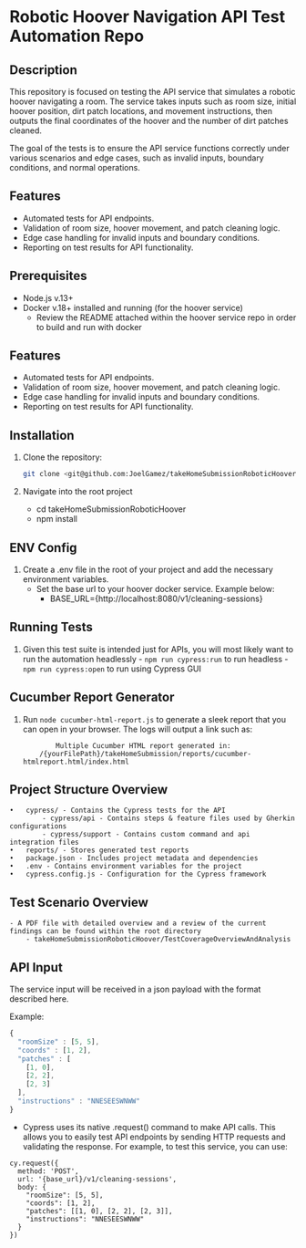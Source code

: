 # Robotic Hoover Navigation API Test Automation Repo

## Description

This repository is focused on testing the API service that simulates a robotic hoover navigating a room. The service takes inputs such as room size, initial hoover position, dirt patch locations, and movement instructions, then outputs the final coordinates of the hoover and the number of dirt patches cleaned.

The goal of the tests is to ensure the API service functions correctly under various scenarios and edge cases, such as invalid inputs, boundary conditions, and normal operations.

## Features

- Automated tests for API endpoints.
- Validation of room size, hoover movement, and patch cleaning logic.
- Edge case handling for invalid inputs and boundary conditions.
- Reporting on test results for API functionality.

## Prerequisites

- Node.js v.13+
- Docker v.18+ installed and running (for the hoover service)
  - Review the README attached within the hoover service repo in order to build and run with docker

## Features

- Automated tests for API endpoints.
- Validation of room size, hoover movement, and patch cleaning logic.
- Edge case handling for invalid inputs and boundary conditions.
- Reporting on test results for API functionality.

## Installation

1. Clone the repository:

   ```bash
   git clone <git@github.com:JoelGamez/takeHomeSubmissionRoboticHoover.git>
   ```

2. Navigate into the root project
   - cd takeHomeSubmissionRoboticHoover
   - npm install

## ENV Config

1. Create a .env file in the root of your project and add the necessary environment variables.
   - Set the base url to your hoover docker service. Example below:
     - BASE_URL={http://localhost:8080/v1/cleaning-sessions}

## Running Tests

1. Given this test suite is intended just for APIs, you will most likely want to run the automation headlessly - `npm run cypress:run` to run headless - `npm run cypress:open` to run using Cypress GUI

## Cucumber Report Generator

1. Run `node cucumber-html-report.js` to generate a sleek report that you can open in your browser. The logs will output a link such as:

   ```
           Multiple Cucumber HTML report generated in:
       /{yourFilePath}/takeHomeSubmission/reports/cucumber-htmlreport.html/index.html
   ```

## Project Structure Overview

    •	cypress/ - Contains the Cypress tests for the API
            - cypress/api - Contains steps & feature files used by Gherkin configurations
            - cypress/support - Contains custom command and api integration files
    •	reports/ - Stores generated test reports
    •	package.json - Includes project metadata and dependencies
    •	.env - Contains environment variables for the project
    •	cypress.config.js - Configuration for the Cypress framework

## Test Scenario Overview

    - A PDF file with detailed overview and a review of the current findings can be found within the root directory
        - takeHomeSubmissionRoboticHoover/TestCoverageOverviewAndAnalysis

## API Input

The service input will be received in a json payload with the format described here.

Example:

```javascript
{
  "roomSize" : [5, 5],
  "coords" : [1, 2],
  "patches" : [
    [1, 0],
    [2, 2],
    [2, 3]
  ],
  "instructions" : "NNESEESWNWW"
}
```

- Cypress uses its native .request() command to make API calls. This allows you to easily test API endpoints by sending HTTP requests and validating the response. For example, to test this service, you can use:

```
cy.request({
  method: 'POST',
  url: '{base_url}/v1/cleaning-sessions',
  body: {
    "roomSize": [5, 5],
    "coords": [1, 2],
    "patches": [[1, 0], [2, 2], [2, 3]],
    "instructions": "NNESEESWNWW"
  }
})
```
